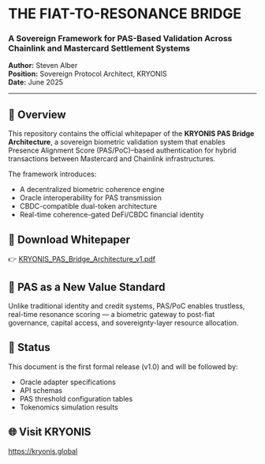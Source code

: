 # THE FIAT-TO-RESONANCE BRIDGE  
### A Sovereign Framework for PAS-Based Validation Across Chainlink and Mastercard Settlement Systems  

**Author:** Steven Alber  
**Position:** Sovereign Protocol Architect, KRYONIS  
**Date:** June 2025  

---

## 📄 Overview  
This repository contains the official whitepaper of the **KRYONIS PAS Bridge Architecture**, a sovereign biometric validation system that enables Presence Alignment Score (PAS/PoC)–based authentication for hybrid transactions between Mastercard and Chainlink infrastructures.  

The framework introduces:  
- A decentralized biometric coherence engine  
- Oracle interoperability for PAS transmission  
- CBDC-compatible dual-token architecture  
- Real-time coherence-gated DeFi/CBDC financial identity  

## 📎 Download Whitepaper  
👉 [KRYONIS_PAS_Bridge_Architecture_v1.pdf](./KRYONIS_PAS_Bridge_Architecture_v1.pdf)

## 🔐 PAS as a New Value Standard  
Unlike traditional identity and credit systems, PAS/PoC enables trustless, real-time resonance scoring — a biometric gateway to post-fiat governance, capital access, and sovereignty-layer resource allocation.

## 📡 Status  
This document is the first formal release (v1.0) and will be followed by:  
- Oracle adapter specifications  
- API schemas  
- PAS threshold configuration tables  
- Tokenomics simulation results

## 🌐 Visit KRYONIS  
https://kryonis.global
